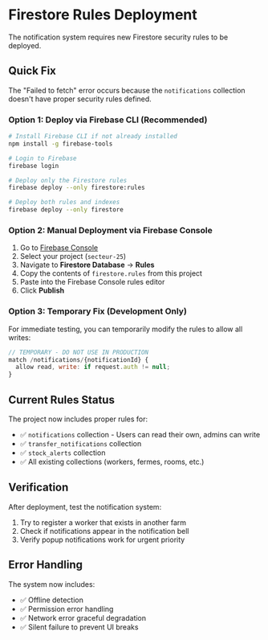 # Firestore Rules Deployment

The notification system requires new Firestore security rules to be deployed.

## Quick Fix

The "Failed to fetch" error occurs because the `notifications` collection doesn't have proper security rules defined.

### Option 1: Deploy via Firebase CLI (Recommended)

```bash
# Install Firebase CLI if not already installed
npm install -g firebase-tools

# Login to Firebase
firebase login

# Deploy only the Firestore rules
firebase deploy --only firestore:rules

# Deploy both rules and indexes
firebase deploy --only firestore
```

### Option 2: Manual Deployment via Firebase Console

1. Go to [Firebase Console](https://console.firebase.google.com)
2. Select your project (`secteur-25`)
3. Navigate to **Firestore Database** → **Rules**
4. Copy the contents of `firestore.rules` from this project
5. Paste into the Firebase Console rules editor
6. Click **Publish**

### Option 3: Temporary Fix (Development Only)

For immediate testing, you can temporarily modify the rules to allow all writes:

```javascript
// TEMPORARY - DO NOT USE IN PRODUCTION
match /notifications/{notificationId} {
  allow read, write: if request.auth != null;
}
```

## Current Rules Status

The project now includes proper rules for:
- ✅ `notifications` collection - Users can read their own, admins can write
- ✅ `transfer_notifications` collection  
- ✅ `stock_alerts` collection
- ✅ All existing collections (workers, fermes, rooms, etc.)

## Verification

After deployment, test the notification system:
1. Try to register a worker that exists in another farm
2. Check if notifications appear in the notification bell
3. Verify popup notifications work for urgent priority

## Error Handling

The system now includes:
- ✅ Offline detection
- ✅ Permission error handling  
- ✅ Network error graceful degradation
- ✅ Silent failure to prevent UI breaks

